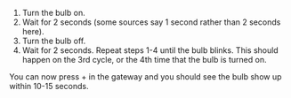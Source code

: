 1. Turn the bulb on.
1. Wait for 2 seconds (some sources say 1 second rather than 2 seconds here).
1. Turn the bulb off.
1. Wait for 2 seconds.
Repeat steps 1-4 until the bulb blinks. This should happen on the 3rd cycle, or the 4th time that the bulb is turned on.

You can now press + in the gateway and you should see the bulb show up within 10-15 seconds.